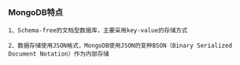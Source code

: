 
### MongoDB特点

    1、Schema-free的文档型数据库，主要采用key-value的存储方式
    
    2、数据存储使用JSON格式，MongoDB使用JSON的变种BSON（Binary Serialized Document Notation）作为内部存储
    
    
    
    
    
    
    
    
    
    